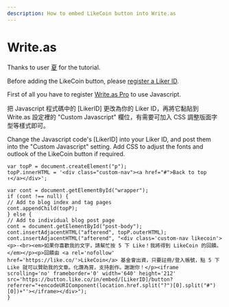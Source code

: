 ```yaml
---
description: How to embed LikeCoin button into Write.as
---
```


# Write.as

Thanks to user [夏](https://natsushyo.me/) for the tutorial.

Before adding the LikeCoin button, please [register a Liker ID](https://docs.like.co/user-guide/liker-id/how-to-register-a-liker-id).

First of all you have to register [Write.as Pro](https://write.as/pro) to use Javascript.

把 Javascript 程式碼中的 \[LikerID\] 更改為你的 Liker ID，再將它黏貼到 Write.as 設定裡的 "Custom Javascript" 欄位，有需要可加入 CSS 調整版面字型等樣式即可。

Change the Javascript code's \[LikerID\] into your Liker ID, and post them into the "Custom Javascript" setting. Add CSS to adjust the fonts and outlook of the LikeCoin button if required.

```text
var topP = document.createElement("p");
topP.innerHTML = '<div class="custom-nav"><a href="#">Back to top ↑</a></div>';

var cont = document.getElementById("wrapper");
if (cont !== null) {
// Add to blog index and tag pages
cont.appendChild(topP);
} else {
// Add to individual blog post page
cont = document.getElementById("post-body");
cont.insertAdjacentHTML("afterend", topP.outerHTML);
cont.insertAdjacentHTML("afterend", "<div class='custom-nav likecoin'><p>-<br><em>如果你喜歡我的文字，請幫忙按 5 下 Like！我將得到 LikeCoin 的回饋。</em></p><p>回饋由 <a rel='nofollow'  href='https://like.co/'>LikeCoin</a> 基金會出資，只要註冊/登入帳號，點 5 下 Like 就可以贊助我的文章。化讚為賞，支持創作。謝謝你！</p><iframe scrolling='no' frameborder='0' width='640' height='212' src='https://button.like.co/in/embed/[LikerID]/button?referrer="+encodeURIComponent(location.href.split("?")[0].split("#")[0])+"'></iframe></div>");
}
```

